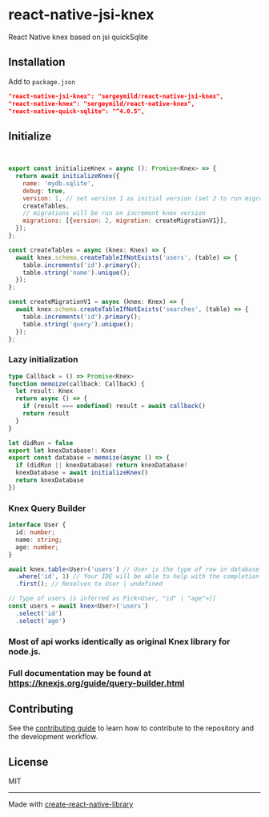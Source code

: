 # react-native-jsi-knex
React Native knex based on jsi quickSqlite
## Installation

Add to `package.json`
```json
"react-native-jsi-knex": "sergeymild/react-native-jsi-knex",
"react-native-knex": "sergeymild/react-native-knex",
"react-native-quick-sqlite": "^4.0.5",
```

## Initialize

```js


export const initializeKnex = async (): Promise<Knex> => {
  return await initializeKnex({
    name: 'mydb.sqlite',
    debug: true,
    version: 1, // set version 1 as initial version (set 2 to run migrations for version: 2)
    createTables,
    // migrations will be run on increment knex version
    migrations: [{version: 2, migration: createMigrationV1}],
  });
};

const createTables = async (knex: Knex) => {
  await knex.schema.createTableIfNotExists('users', (table) => {
    table.increments('id').primary();
    table.string('name').unique();
  });
};

const createMigrationV1 = async (knex: Knex) => {
  await knex.schema.createTableIfNotExists('searches', (table) => {
    table.increments('id').primary();
    table.string('query').unique();
  });
};
```

### Lazy initialization
```ts
type Callback = () => Promise<Knex>
function memoize(callback: Callback) {
  let result: Knex
  return async () => {
    if (result === undefined) result = await callback()
    return result
  }
}

let didRun = false
export let knexDatabase!: Knex
export const database = memoize(async () => {
  if (didRun || knexDatabase) return knexDatabase!
  knexDatabase = await initializeKnex()
  return knexDatabase
})
```

### Knex Query Builder

```ts
interface User {
  id: number;
  name: string;
  age: number;
}

await knex.table<User>('users') // User is the type of row in database
  .where('id', 1) // Your IDE will be able to help with the completion of id
  .first(); // Resolves to User | undefined

// Type of users is inferred as Pick<User, "id" | "age">[]
const users = await knex<User>('users')
  .select('id')
  .select('age')
```

### Most of api works identically as original Knex library for node.js.
### Full documentation may be found at https://knexjs.org/guide/query-builder.html

## Contributing

See the [contributing guide](CONTRIBUTING.md) to learn how to contribute to the repository and the development workflow.

## License

MIT

---

Made with [create-react-native-library](https://github.com/callstack/react-native-builder-bob)
